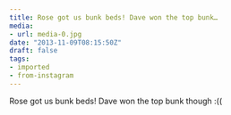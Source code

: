 ```yaml
---
title: Rose got us bunk beds! Dave won the top bunk…
media:
- url: media-0.jpg
date: "2013-11-09T08:15:50Z"
draft: false
tags:
- imported
- from-instagram
---
```

Rose got us bunk beds\! Dave won the top bunk though :\(\(
